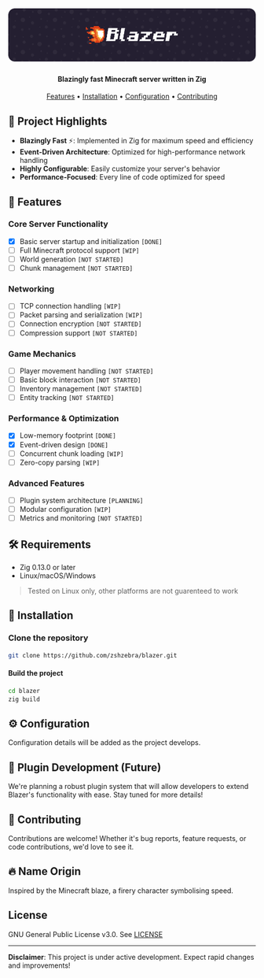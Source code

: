 <h1 align="center">
    <img src="https://raw.githubusercontent.com/zshzebra/blazer/refs/heads/main/assets/blazer-header.png" alt="Blazer" />
</h1>

<h4 align="center">
    Blazingly fast Minecraft server written in Zig
</h4>

<p align="center">
    <a href="#-features">Features</a> •
    <a href="#-installation">Installation</a> •
    <a href="#-configuration">Configuration</a> • 
    <a href="#-contributing">Contributing</a>
</p>

## 🚀 Project Highlights

- **Blazingly Fast** ⚡: Implemented in Zig for maximum speed and efficiency
- **Event-Driven Architecture**: Optimized for high-performance network handling
- **Highly Configurable**: Easily customize your server's behavior
- **Performance-Focused**: Every line of code optimized for speed

## 🌟 Features

### Core Server Functionality
- [x] Basic server startup and initialization `[DONE]`
- [ ] Full Minecraft protocol support `[WIP]`
- [ ] World generation `[NOT STARTED]`
- [ ] Chunk management `[NOT STARTED]`

### Networking
- [ ] TCP connection handling `[WIP]`
- [ ] Packet parsing and serialization `[WIP]`
- [ ] Connection encryption `[NOT STARTED]`
- [ ] Compression support `[NOT STARTED]`

### Game Mechanics
- [ ] Player movement handling `[NOT STARTED]`
- [ ] Basic block interaction `[NOT STARTED]`
- [ ] Inventory management `[NOT STARTED]`
- [ ] Entity tracking `[NOT STARTED]`

### Performance & Optimization
- [x] Low-memory footprint `[DONE]`
- [x] Event-driven design `[DONE]`
- [ ] Concurrent chunk loading `[WIP]`
- [ ] Zero-copy parsing `[WIP]`

### Advanced Features
- [ ] Plugin system architecture `[PLANNING]`
- [ ] Modular configuration `[WIP]`
- [ ] Metrics and monitoring `[NOT STARTED]`

## 🛠 Requirements

- Zig 0.13.0 or later
- Linux/macOS/Windows

> Tested on Linux only, other platforms are not guarenteed to work

## 🚧 Installation

### Clone the repository
```sh
git clone https://github.com/zshzebra/blazer.git
```

#### Build the project
```sh
cd blazer
zig build
```

## ⚙ Configuration

Configuration details will be added as the project develops.

## 🔌 Plugin Development (Future)

We're planning a robust plugin system that will allow developers to extend Blazer's functionality with ease. Stay tuned for more details!

## 🤝 Contributing

Contributions are welcome! Whether it's bug reports, feature requests, or code contributions, we'd love to see it.

## 🔥 Name Origin

Inspired by the Minecraft blaze, a firery character symbolising speed.

## License

GNU General Public License v3.0. See [LICENSE](LICENSE)

---

**Disclaimer**: This project is under active development. Expect rapid changes and improvements!
